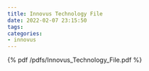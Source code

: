 ```yaml
---
title: Innovus Technology File
date: 2022-02-07 23:15:50
tags:
categories:
- innovus
---
```


{% pdf /pdfs/Innovus_Technology_File.pdf %}
